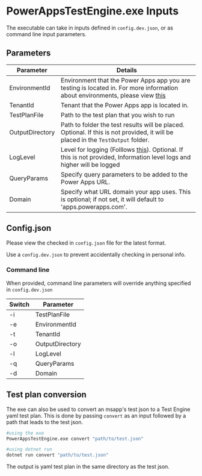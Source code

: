 # PowerAppsTestEngine.exe Inputs

The executable can take in inputs defined in `config.dev.json`, or as command line input parameters.

## Parameters

| Parameter | Details |
| -- | -- |
| EnvironmentId | Environment that the Power Apps app you are testing is located in. For more information about environments, please view [this](https://docs.microsoft.com/en-us/power-platform/admin/environments-overview) |
| TenantId | Tenant that the Power Apps app is located in. |
| TestPlanFile | Path to the test plan that you wish to run |
| OutputDirectory | Path to folder the test results will be placed. Optional. If this is not provided, it will be placed in the `TestOutput` folder. |
| LogLevel | Level for logging (Folllows [this](https://docs.microsoft.com/en-us/dotnet/api/microsoft.extensions.logging.loglevel?view=dotnet-plat-ext-6.0)). Optional. If this is not provided, Information level logs and higher will be logged |
| QueryParams | Specify query parameters to be added to the Power Apps URL. |
| Domain | Specify what URL domain your app uses. This is optional; if not set, it will default to 'apps.powerapps.com'. |
## Config.json

Please view the checked in `config.json` file for the latest format.

Use a `config.dev.json` to prevent accidentally checking in personal info.

### Command line

When provided, command line parameters will override anything specified in `config.dev.json`

| Switch | Parameter |
| -- | -- |
| -i | TestPlanFile |
| -e | EnvironmentId |
| -t | TenantId |
| -o | OutputDirectory |
| -l | LogLevel |
| -q | QueryParams |
| -d | Domain |

## Test plan conversion
The exe can also be used to convert an msapp's test json to a Test Engine yaml test plan.
This is done by passing `convert` as an input followed by a path that leads to the test json.

```bash
#using the exe
PowerAppsTestEngine.exe convert "path/to/test.json"

#using dotnet run
dotnet run convert "path/to/test.json"
```
The output is yaml test plan in the same directory as the test json.
